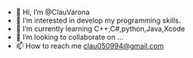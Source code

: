 - 👋 Hi, I’m @ClauVarona
- 👀 I’m interested in develop my programming skills.
- 🌱 I’m currently learning C++,C#,python,Java,Xcode
- 💞️ I’m looking to collaborate on ...
- 📫 How to reach me clau050994@gmail.com

<!---
Clau050994/Clau050994 is a ✨ special ✨ repository because its `README.md` (this file) appears on your GitHub profile.
You can click the Preview link to take a look at your changes.
--->
